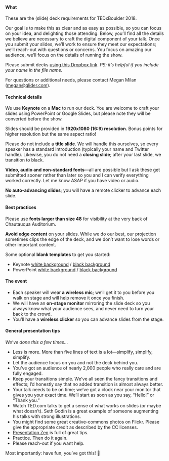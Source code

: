 #### What

These are the (slide) deck requirements for TEDxBoulder 2018. 

Our goal is to make this as clear and as easy as possible, so you can focus on your idea, and delighting those attending. Below, you’ll find all the details we believe are necessary to craft the digital component of your talk. Once you submit your slides, we’ll work to ensure they meet our expectations; we’ll reach-out with questions or concerns. You focus on amazing our audience, we’ll focus on the details of running the show.

Please submit decks [using this Dropbox link](https://www.dropbox.com/sh/9oagoffzd3swvae/AACkOshrA840yhAkXUR4FLIja?dl=0). _PS: it’s helpful if you include your name in the file name._ 

For questions or additional needs, please contact Megan Milan ([megan@glider.com](mailto:megan@glider.com)).

#### Technical details

We use **Keynote** on a **Mac** to run our deck. You are welcome to craft your slides using PowerPoint or Google Slides, but please note they will be converted before the show. 

Slides should be provided in **1920x1080 (16:9) resolution**. Bonus points for higher resolution but the same aspect ratio!

Please do not include a **title slide**. We will handle this ourselves, so every speaker has a standard introduction (typically your name and Twitter handle). Likewise, you do not need a **closing slide**; after your last slide, we transition to black. 

**Video, audio and non-standard fonts**—all are possible but I ask these get submitted sooner rather than later so you and I can verify everything worked correctly. Let me know ASAP if you have video or audio.

**No auto-advancing slides**; you will have a remote clicker to advance each slide.

#### Best practices

Please use **fonts larger than size 48** for visibility at the very back of Chautauqua Auditorium.

**Avoid edge content** on your slides. While we do our best, our projection sometimes clips the edge of the deck, and we don’t want to lose words or other important content. 

Some optional **blank templates** to get you started:
* Keynote [white background](https://github.com/benjaminchait/tedxboulder/blob/623f9eb425812b72cd828b332b7d62ddcbcc8497/speaker-deck_requirements-blank_white_keynote.key) / [black background](https://github.com/benjaminchait/tedxboulder/blob/623f9eb425812b72cd828b332b7d62ddcbcc8497/speaker-deck_requirements-blank_black_keynote.key)
* PowerPoint [white background](https://github.com/benjaminchait/tedxboulder/blob/8cc2108457d0b9551eef4bfae80f01c6e7ae1247/speaker-deck_requirements-blank_white_ppt.pptx) / [black background](https://github.com/benjaminchait/tedxboulder/blob/8cc2108457d0b9551eef4bfae80f01c6e7ae1247/speaker-deck_requirements-blank_black_ppt.pptx)

#### The event

* Each speaker will wear **a wireless mic**; we’ll get it to you before you walk on stage and will help remove it once you finish.
* We will have an **on-stage monitor** mirroring the slide deck so you always know what your audience sees, and never need to turn your back to the crowd.
* You’ll have a **wireless clicker** so you can advance slides from the stage.

#### General presentation tips
_We’ve done this a few times…_
* Less is more. More than five lines of text is a lot—simplify, simplify, simplify.
* Let the audience focus on you and not the deck behind you.
* You’ve got an audience of nearly 2,000 people who really care and are fully engaged.
* Keep your transitions simple. We’ve all seen the fancy transitions and effects; I’d honestly say that no added transition is almost always better.
* Your talk needs to be on time; we’ve got a clock near your monitor that gives you your exact time. We’ll start as soon as you say, “Hello!” or “Thank you.”
* Watch TED.com talks to get a sense of what works on slides (or maybe what doesn’t). Seth Godin is a great example of someone augmenting his talks with strong illustrations.
* You might find some great creative-commons photos on Flickr. Please give the appropriate credit as described by the CC licenses.
* [Presentation Zen](http://www.presentationzen.com) is full of great tips.
* Practice. Then do it again.
* Please reach-out if you want help.

Most importantly: have fun, you’ve got this! 🙌
